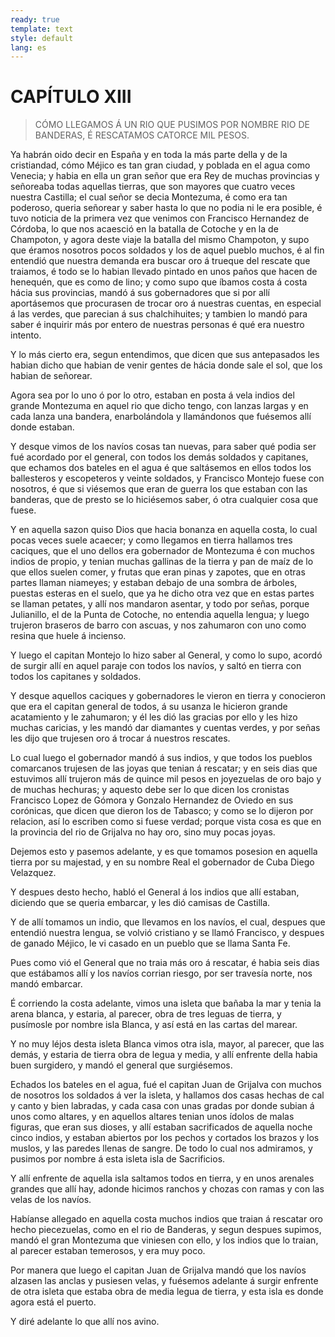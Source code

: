 ```yaml
---
ready: true
template: text
style: default
lang: es
---
```


# CAPÍTULO XIII

> CÓMO LLEGAMOS Á UN RIO QUE PUSIMOS POR NOMBRE RIO DE BANDERAS, É
> RESCATAMOS CATORCE MIL PESOS.


Ya habrán oido decir en España y en toda la más parte della y de la
cristiandad, cómo Méjico es tan gran ciudad, y poblada en el agua como
Venecia; y habia en ella un gran señor que era Rey de muchas provincias
y señoreaba todas aquellas tierras, que son mayores que cuatro veces
nuestra Castilla; el cual señor se decia Montezuma, é como era tan
poderoso, queria señorear y saber hasta lo que no podia ni le era
posible, é tuvo noticia de la primera vez que venimos con Francisco
Hernandez de Córdoba, lo que nos acaesció en la batalla de Cotoche y en
la de Champoton, y agora deste viaje la batalla del mismo Champoton, y
supo que éramos nosotros pocos soldados y los de aquel pueblo muchos,
é al fin entendió que nuestra demanda era buscar oro á trueque del
rescate que traiamos, é todo se lo habian llevado pintado en unos paños
que hacen de henequén, que es como de lino; y como supo que íbamos
costa á costa hácia sus provincias, mandó á sus gobernadores que si por
allí aportásemos que procurasen de trocar oro á nuestras cuentas, en
especial á las verdes, que parecian á sus chalchihuites; y tambien lo
mandó para saber é inquirir más por entero de nuestras personas é qué
era nuestro intento.

Y lo más cierto era, segun entendimos, que dicen que sus antepasados
les habian dicho que habian de venir gentes de hácia donde sale el sol,
que los habian de señorear.

Agora sea por lo uno ó por lo otro, estaban en posta á vela indios del
grande Montezuma en aquel rio que dicho tengo, con lanzas largas y en
cada lanza una bandera, enarbolándola y llamándonos que fuésemos allí
donde estaban.

Y desque vimos de los navíos cosas tan nuevas, para saber qué podia ser
fué acordado por el general, con todos los demás soldados y capitanes,
que echamos dos bateles en el agua é que saltásemos en ellos todos los
ballesteros y escopeteros y veinte soldados, y Francisco Montejo fuese
con nosotros, é que si viésemos que eran de guerra los que estaban con
las banderas, que de presto se lo hiciésemos saber, ó otra cualquier
cosa que fuese.

Y en aquella sazon quiso Dios que hacia bonanza en aquella costa, lo
cual pocas veces suele acaecer; y como llegamos en tierra hallamos tres
caciques, que el uno dellos era gobernador de Montezuma é con muchos
indios de propio, y tenian muchas gallinas de la tierra y pan de maíz
de lo que ellos suelen comer, y frutas que eran pinas y zapotes, que
en otras partes llaman niameyes; y estaban debajo de una sombra de
árboles, puestas esteras en el suelo, que ya he dicho otra vez que en
estas partes se llaman petates, y allí nos mandaron asentar, y todo
por señas, porque Julianillo, el de la Punta de Cotoche, no entendia
aquella lengua; y luego trujeron braseros de barro con ascuas, y nos
zahumaron con uno como resina que huele á incienso.

Y luego el capitan Montejo lo hizo saber al General, y como lo supo,
acordó de surgir allí en aquel paraje con todos los navíos, y saltó en
tierra con todos los capitanes y soldados.

Y desque aquellos caciques y gobernadores le vieron en tierra y
conocieron que era el capitan general de todos, á su usanza le hicieron
grande acatamiento y le zahumaron; y él les dió las gracias por ello y
les hizo muchas caricias, y les mandó dar diamantes y cuentas verdes, y
por señas les dijo que trujesen oro á trocar á nuestros rescates.

Lo cual luego el gobernador mandó á sus indios, y que todos los pueblos
comarcanos trujesen de las joyas que tenian á rescatar; y en seis dias
que estuvimos allí trujeron más de quince mil pesos en joyezuelas de
oro bajo y de muchas hechuras; y aquesto debe ser lo que dicen los
cronistas Francisco Lopez de Gómora y Gonzalo Hernandez de Oviedo
en sus corónicas, que dicen que dieron los de Tabasco; y como se lo
dijeron por relacion, así lo escriben como si fuese verdad; porque
vista cosa es que en la provincia del rio de Grijalva no hay oro, sino
muy pocas joyas.

Dejemos esto y pasemos adelante, y es que tomamos posesion en aquella
tierra por su majestad, y en su nombre Real el gobernador de Cuba Diego
Velazquez.

Y despues desto hecho, habló el General á los indios que allí estaban,
diciendo que se queria embarcar, y les dió camisas de Castilla.

Y de allí tomamos un indio, que llevamos en los navíos, el cual,
despues que entendió nuestra lengua, se volvió cristiano y se llamó
Francisco, y despues de ganado Méjico, le vi casado en un pueblo que se
llama Santa Fe.

Pues como vió el General que no traia más oro á rescatar, é habia seis
dias que estábamos allí y los navíos corrian riesgo, por ser travesía
norte, nos mandó embarcar.

É corriendo la costa adelante, vimos una isleta que bañaba la mar y
tenia la arena blanca, y estaria, al parecer, obra de tres leguas de
tierra, y pusímosle por nombre isla Blanca, y así está en las cartas
del marear.

Y no muy léjos desta isleta Blanca vimos otra isla, mayor, al parecer,
que las demás, y estaria de tierra obra de legua y media, y allí
enfrente della habia buen surgidero, y mandó el general que surgiésemos.

Echados los bateles en el agua, fué el capitan Juan de Grijalva con
muchos de nosotros los soldados á ver la isleta, y hallamos dos casas
hechas de cal y canto y bien labradas, y cada casa con unas gradas
por donde subian á unos como altares, y en aquellos altares tenian
unos ídolos de malas figuras, que eran sus dioses, y allí estaban
sacrificados de aquella noche cinco indios, y estaban abiertos por
los pechos y cortados los brazos y los muslos, y las paredes llenas
de sangre. De todo lo cual nos admiramos, y pusimos por nombre á esta
isleta isla de Sacrificios.

Y allí enfrente de aquella isla saltamos todos en tierra, y en unos
arenales grandes que allí hay, adonde hicimos ranchos y chozas con
ramas y con las velas de los navíos.

Habíanse allegado en aquella costa muchos indios que traian á rescatar
oro hecho piecezuelas, como en el rio de Banderas, y segun despues
supimos, mandó el gran Montezuma que viniesen con ello, y los indios
que lo traian, al parecer estaban temerosos, y era muy poco.

Por manera que luego el capitan Juan de Grijalva mandó que los navíos
alzasen las anclas y pusiesen velas, y fuésemos adelante á surgir
enfrente de otra isleta que estaba obra de media legua de tierra, y
esta isla es donde agora está el puerto.

Y diré adelante lo que allí nos avino.
